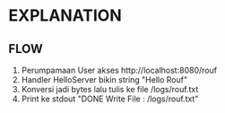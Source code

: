 # EXPLANATION

## FLOW
1. Perumpamaan User akses http://localhost:8080/rouf
2. Handler HelloServer bikin string "Hello Rouf"
3. Konversi jadi bytes lalu tulis ke file /logs/rouf.txt
4. Print ke stdout 
"DONE Write File : /logs/rouf.txt"